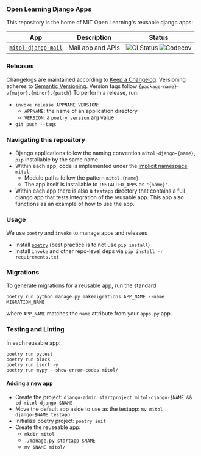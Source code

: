 ### Open Learning Django Apps

This repository is the home of MIT Open Learning's reusable django apps:

| App | Description | Status |
| --- | --- | --- |
| [`mitol-django-mail`](mitol-django-mail/) | Mail app and APIs | ![CI Status](https://img.shields.io/github/workflow/status/mitodl/ol-django/ci) ![Codecov](https://img.shields.io/codecov/c/github/mitodl/ol-django?flag=mitol_django_mail) |

### Releases

Changelogs are maintained according to [Keep a Changelog](https://keepachangelog.com/en/1.0.0/).
Versioning adheres to [Semantic Versioning](https://semver.org/spec/v2.0.0.html).
Version tags follow `{package-name}-v{major}.{minor}.{patch}`
To perform a release, run:
- `invoke release APPNAME VERSION`:
  - `APPNAME`: the name of an application directory
  - `VERSION`: a [`poetry version`](https://python-poetry.org/docs/cli/#version) arg value
- `git push --tags`

### Navigating this repository

- Django applications follow the naming convention `mitol-django-{name}`, `pip` installable by the same name.
- Within each app, code is implemented under the [implicit namespace](https://www.python.org/dev/peps/pep-0420/) `mitol`
  - Module paths follow the pattern `mitol.{name}`
  - The app itself is installable to `INSTALLED_APPS` as `"{name}"`.
- Within each app there is also a `testapp` directory that contains a full django app that tests integration of the reusable app. This app also functions as an example of how to use the app.

### Usage

We use `poetry` and `invoke` to manage apps and releases

- Install [`poetry`](https://python-poetry.org/docs/#installation) (best practice is to not use `pip install`)
- Install `invoke` and other repo-level deps via `pip install -r requirements.txt`

### Migrations

To generate migrations for a reusable app, run the standard:

```
poetry run python manage.py makemigrations APP_NAME --name MIGRATION_NAME
```

where `APP_NAME` matches the `name` attribute from your `apps.py` app.

### Testing and Linting
In each reusable app:
```
poetry run pytest
poetry run black .
poetry run isort -y
poetry run mypy --show-error-codes mitol/
```

#### Adding a new app

- Create the project: `django-admin startproject mitol-django-$NAME && cd mitol-django-$NAME`
- Move the default app aside to use as the testapp: `mv mitol-django-$NAME testapp`
- Initialize poetry project: `poetry init`
- Create the reuseable app:
  - `mkdir mitol`
  - `./manage.py startapp $NAME`
  - `mv $NAME mitol/`
